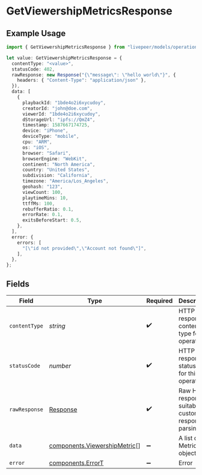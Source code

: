 # GetViewershipMetricsResponse

## Example Usage

```typescript
import { GetViewershipMetricsResponse } from "livepeer/models/operations";

let value: GetViewershipMetricsResponse = {
  contentType: "<value>",
  statusCode: 402,
  rawResponse: new Response("{\"message\": \"hello world\"}", {
    headers: { "Content-Type": "application/json" },
  }),
  data: [
    {
      playbackId: "1bde4o2i6xycudoy",
      creatorId: "john@doe.com",
      viewerId: "1bde4o2i6xycudoy",
      dStorageUrl: "ipfs://QmZ4",
      timestamp: 1587667174725,
      device: "iPhone",
      deviceType: "mobile",
      cpu: "ARM",
      os: "iOS",
      browser: "Safari",
      browserEngine: "WebKit",
      continent: "North America",
      country: "United States",
      subdivision: "California",
      timezone: "America/Los_Angeles",
      geohash: "123",
      viewCount: 100,
      playtimeMins: 10,
      ttffMs: 100,
      rebufferRatio: 0.1,
      errorRate: 0.1,
      exitsBeforeStart: 0.5,
    },
  ],
  error: {
    errors: [
      "[\"id not provided\",\"Account not found\"]",
    ],
  },
};
```

## Fields

| Field                                                                        | Type                                                                         | Required                                                                     | Description                                                                  |
| ---------------------------------------------------------------------------- | ---------------------------------------------------------------------------- | ---------------------------------------------------------------------------- | ---------------------------------------------------------------------------- |
| `contentType`                                                                | *string*                                                                     | :heavy_check_mark:                                                           | HTTP response content type for this operation                                |
| `statusCode`                                                                 | *number*                                                                     | :heavy_check_mark:                                                           | HTTP response status code for this operation                                 |
| `rawResponse`                                                                | [Response](https://developer.mozilla.org/en-US/docs/Web/API/Response)        | :heavy_check_mark:                                                           | Raw HTTP response; suitable for custom response parsing                      |
| `data`                                                                       | [components.ViewershipMetric](../../models/components/viewershipmetric.md)[] | :heavy_minus_sign:                                                           | A list of Metric objects                                                     |
| `error`                                                                      | [components.ErrorT](../../models/components/errort.md)                       | :heavy_minus_sign:                                                           | Error                                                                        |